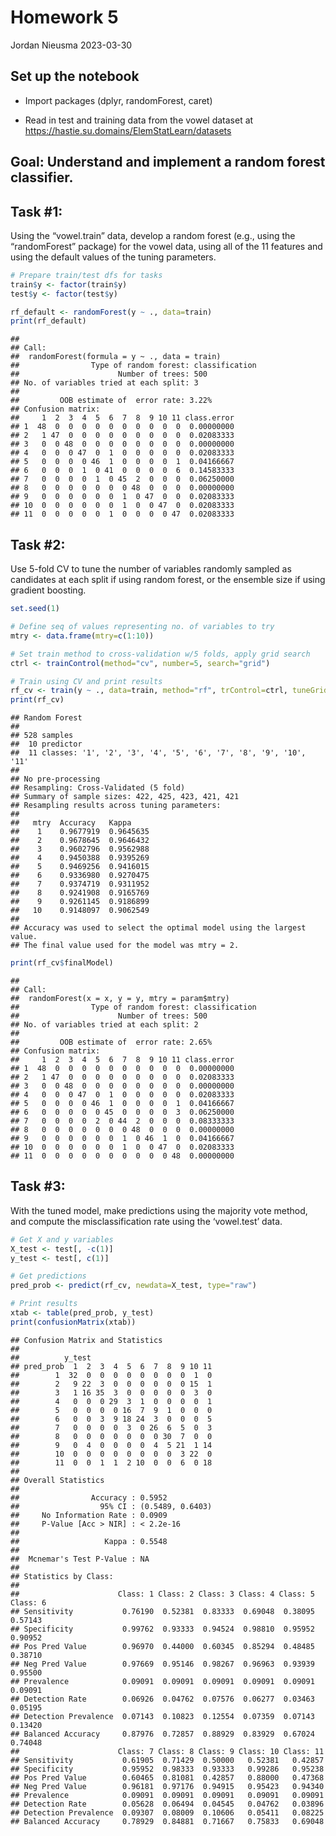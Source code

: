 Homework 5
================
Jordan Nieusma
2023-03-30

## Set up the notebook

- Import packages (dplyr, randomForest, caret)

- Read in test and training data from the vowel dataset at
  <https://hastie.su.domains/ElemStatLearn/datasets>

## Goal: Understand and implement a random forest classifier.

## Task \#1:

Using the “vowel.train” data, develop a random forest (e.g., using the
“randomForest” package) for the vowel data, using all of the 11 features
and using the default values of the tuning parameters.

``` r
# Prepare train/test dfs for tasks
train$y <- factor(train$y)
test$y <- factor(test$y)

rf_default <- randomForest(y ~ ., data=train)
print(rf_default)
```

    ## 
    ## Call:
    ##  randomForest(formula = y ~ ., data = train) 
    ##                Type of random forest: classification
    ##                      Number of trees: 500
    ## No. of variables tried at each split: 3
    ## 
    ##         OOB estimate of  error rate: 3.22%
    ## Confusion matrix:
    ##     1  2  3  4  5  6  7  8  9 10 11 class.error
    ## 1  48  0  0  0  0  0  0  0  0  0  0  0.00000000
    ## 2   1 47  0  0  0  0  0  0  0  0  0  0.02083333
    ## 3   0  0 48  0  0  0  0  0  0  0  0  0.00000000
    ## 4   0  0  0 47  0  1  0  0  0  0  0  0.02083333
    ## 5   0  0  0  0 46  1  0  0  0  0  1  0.04166667
    ## 6   0  0  0  1  0 41  0  0  0  0  6  0.14583333
    ## 7   0  0  0  0  1  0 45  2  0  0  0  0.06250000
    ## 8   0  0  0  0  0  0  0 48  0  0  0  0.00000000
    ## 9   0  0  0  0  0  0  1  0 47  0  0  0.02083333
    ## 10  0  0  0  0  0  0  1  0  0 47  0  0.02083333
    ## 11  0  0  0  0  0  1  0  0  0  0 47  0.02083333

## Task \#2:

Use 5-fold CV to tune the number of variables randomly sampled as
candidates at each split if using random forest, or the ensemble size if
using gradient boosting.

``` r
set.seed(1)

# Define seq of values representing no. of variables to try
mtry <- data.frame(mtry=c(1:10))

# Set train method to cross-validation w/5 folds, apply grid search
ctrl <- trainControl(method="cv", number=5, search="grid")

# Train using CV and print results
rf_cv <- train(y ~ ., data=train, method="rf", trControl=ctrl, tuneGrid=mtry)
print(rf_cv)
```

    ## Random Forest 
    ## 
    ## 528 samples
    ##  10 predictor
    ##  11 classes: '1', '2', '3', '4', '5', '6', '7', '8', '9', '10', '11' 
    ## 
    ## No pre-processing
    ## Resampling: Cross-Validated (5 fold) 
    ## Summary of sample sizes: 422, 425, 423, 421, 421 
    ## Resampling results across tuning parameters:
    ## 
    ##   mtry  Accuracy   Kappa    
    ##    1    0.9677919  0.9645635
    ##    2    0.9678645  0.9646432
    ##    3    0.9602796  0.9562988
    ##    4    0.9450388  0.9395269
    ##    5    0.9469256  0.9416015
    ##    6    0.9336980  0.9270475
    ##    7    0.9374719  0.9311952
    ##    8    0.9241908  0.9165769
    ##    9    0.9261145  0.9186899
    ##   10    0.9148097  0.9062549
    ## 
    ## Accuracy was used to select the optimal model using the largest value.
    ## The final value used for the model was mtry = 2.

``` r
print(rf_cv$finalModel)
```

    ## 
    ## Call:
    ##  randomForest(x = x, y = y, mtry = param$mtry) 
    ##                Type of random forest: classification
    ##                      Number of trees: 500
    ## No. of variables tried at each split: 2
    ## 
    ##         OOB estimate of  error rate: 2.65%
    ## Confusion matrix:
    ##     1  2  3  4  5  6  7  8  9 10 11 class.error
    ## 1  48  0  0  0  0  0  0  0  0  0  0  0.00000000
    ## 2   1 47  0  0  0  0  0  0  0  0  0  0.02083333
    ## 3   0  0 48  0  0  0  0  0  0  0  0  0.00000000
    ## 4   0  0  0 47  0  1  0  0  0  0  0  0.02083333
    ## 5   0  0  0  0 46  1  0  0  0  0  1  0.04166667
    ## 6   0  0  0  0  0 45  0  0  0  0  3  0.06250000
    ## 7   0  0  0  0  2  0 44  2  0  0  0  0.08333333
    ## 8   0  0  0  0  0  0  0 48  0  0  0  0.00000000
    ## 9   0  0  0  0  0  0  1  0 46  1  0  0.04166667
    ## 10  0  0  0  0  0  0  1  0  0 47  0  0.02083333
    ## 11  0  0  0  0  0  0  0  0  0  0 48  0.00000000

## Task \#3:

With the tuned model, make predictions using the majority vote method,
and compute the misclassification rate using the ‘vowel.test’ data.

``` r
# Get X and y variables
X_test <- test[, -c(1)]
y_test <- test[, c(1)]

# Get predictions
pred_prob <- predict(rf_cv, newdata=X_test, type="raw")

# Print results
xtab <- table(pred_prob, y_test)
print(confusionMatrix(xtab))
```

    ## Confusion Matrix and Statistics
    ## 
    ##          y_test
    ## pred_prob  1  2  3  4  5  6  7  8  9 10 11
    ##        1  32  0  0  0  0  0  0  0  0  1  0
    ##        2   9 22  3  0  0  0  0  0  0 15  1
    ##        3   1 16 35  3  0  0  0  0  0  3  0
    ##        4   0  0  0 29  3  1  0  0  0  0  1
    ##        5   0  0  0  0 16  7  9  1  0  0  0
    ##        6   0  0  3  9 18 24  3  0  0  0  5
    ##        7   0  0  0  0  3  0 26  6  5  0  3
    ##        8   0  0  0  0  0  0  0 30  7  0  0
    ##        9   0  4  0  0  0  0  4  5 21  1 14
    ##        10  0  0  0  0  0  0  0  0  3 22  0
    ##        11  0  0  1  1  2 10  0  0  6  0 18
    ## 
    ## Overall Statistics
    ##                                           
    ##                Accuracy : 0.5952          
    ##                  95% CI : (0.5489, 0.6403)
    ##     No Information Rate : 0.0909          
    ##     P-Value [Acc > NIR] : < 2.2e-16       
    ##                                           
    ##                   Kappa : 0.5548          
    ##                                           
    ##  Mcnemar's Test P-Value : NA              
    ## 
    ## Statistics by Class:
    ## 
    ##                      Class: 1 Class: 2 Class: 3 Class: 4 Class: 5 Class: 6
    ## Sensitivity           0.76190  0.52381  0.83333  0.69048  0.38095  0.57143
    ## Specificity           0.99762  0.93333  0.94524  0.98810  0.95952  0.90952
    ## Pos Pred Value        0.96970  0.44000  0.60345  0.85294  0.48485  0.38710
    ## Neg Pred Value        0.97669  0.95146  0.98267  0.96963  0.93939  0.95500
    ## Prevalence            0.09091  0.09091  0.09091  0.09091  0.09091  0.09091
    ## Detection Rate        0.06926  0.04762  0.07576  0.06277  0.03463  0.05195
    ## Detection Prevalence  0.07143  0.10823  0.12554  0.07359  0.07143  0.13420
    ## Balanced Accuracy     0.87976  0.72857  0.88929  0.83929  0.67024  0.74048
    ##                      Class: 7 Class: 8 Class: 9 Class: 10 Class: 11
    ## Sensitivity           0.61905  0.71429  0.50000   0.52381   0.42857
    ## Specificity           0.95952  0.98333  0.93333   0.99286   0.95238
    ## Pos Pred Value        0.60465  0.81081  0.42857   0.88000   0.47368
    ## Neg Pred Value        0.96181  0.97176  0.94915   0.95423   0.94340
    ## Prevalence            0.09091  0.09091  0.09091   0.09091   0.09091
    ## Detection Rate        0.05628  0.06494  0.04545   0.04762   0.03896
    ## Detection Prevalence  0.09307  0.08009  0.10606   0.05411   0.08225
    ## Balanced Accuracy     0.78929  0.84881  0.71667   0.75833   0.69048
